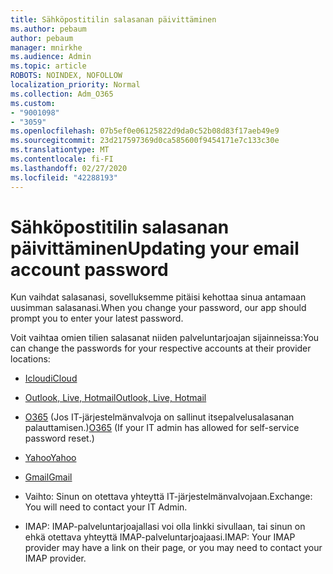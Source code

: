```yaml
---
title: Sähköpostitilin salasanan päivittäminen
ms.author: pebaum
author: pebaum
manager: mnirkhe
ms.audience: Admin
ms.topic: article
ROBOTS: NOINDEX, NOFOLLOW
localization_priority: Normal
ms.collection: Adm_O365
ms.custom:
- "9001098"
- "3059"
ms.openlocfilehash: 07b5ef0e06125822d9da0c52b08d83f17aeb49e9
ms.sourcegitcommit: 23d217597369d0ca585600f9454171e7c133c30e
ms.translationtype: MT
ms.contentlocale: fi-FI
ms.lasthandoff: 02/27/2020
ms.locfileid: "42288193"
---
```

# <a name="updating-your-email-account-password"></a><span data-ttu-id="6004f-102">Sähköpostitilin salasanan päivittäminen</span><span class="sxs-lookup"><span data-stu-id="6004f-102">Updating your email account password</span></span>

<span data-ttu-id="6004f-103">Kun vaihdat salasanasi, sovelluksemme pitäisi kehottaa sinua antamaan uusimman salasanasi.</span><span class="sxs-lookup"><span data-stu-id="6004f-103">When you change your password, our app should prompt you to enter your latest password.</span></span>

<span data-ttu-id="6004f-104">Voit vaihtaa omien tilien salasanat niiden palveluntarjoajan sijainneissa:</span><span class="sxs-lookup"><span data-stu-id="6004f-104">You can change the passwords for your respective accounts at their provider locations:</span></span>

- [<span data-ttu-id="6004f-105">Icloud</span><span class="sxs-lookup"><span data-stu-id="6004f-105">iCloud</span></span>](https://support.apple.com/HT201487)

- [<span data-ttu-id="6004f-106">Outlook, Live, Hotmail</span><span class="sxs-lookup"><span data-stu-id="6004f-106">Outlook, Live, Hotmail</span></span>](https://account.live.com/password/reset)

- <span data-ttu-id="6004f-107">[O365](https://passwordreset.microsoftonline.com) (Jos IT-järjestelmänvalvoja on sallinut itsepalvelusalasanan palauttamisen.)</span><span class="sxs-lookup"><span data-stu-id="6004f-107">[O365](https://passwordreset.microsoftonline.com) (If your IT admin has allowed for self-service password reset.)</span></span>

- [<span data-ttu-id="6004f-108">Yahoo</span><span class="sxs-lookup"><span data-stu-id="6004f-108">Yahoo</span></span>](https://login.yahoo.com/account/challenge/username?done=https%3A%2F%2Fwww.yahoo.com%2F&authMechanism=secondary&chllngnm=base&sessionIndex=QQ--)

- [<span data-ttu-id="6004f-109">Gmail</span><span class="sxs-lookup"><span data-stu-id="6004f-109">Gmail</span></span>](https://support.google.com/mail/answer/41078?co=GENIE.Platform%3DDesktop&hl=en)

- <span data-ttu-id="6004f-110">Vaihto: Sinun on otettava yhteyttä IT-järjestelmänvalvojaan.</span><span class="sxs-lookup"><span data-stu-id="6004f-110">Exchange: You will need to contact your IT Admin.</span></span>

- <span data-ttu-id="6004f-111">IMAP: IMAP-palveluntarjoajallasi voi olla linkki sivullaan, tai sinun on ehkä otettava yhteyttä IMAP-palveluntarjoajaasi.</span><span class="sxs-lookup"><span data-stu-id="6004f-111">IMAP: Your IMAP provider may have a link on their page, or you may need to contact your IMAP provider.</span></span>